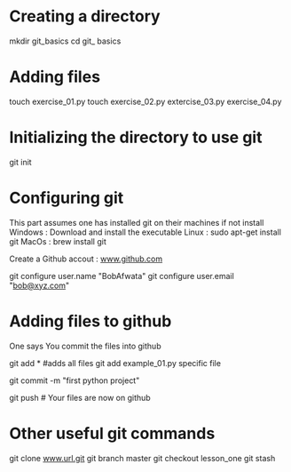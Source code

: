 # Creating a directory

mkdir git_basics
cd git_ basics 

# Adding files 

touch exercise_01.py 
touch exercise_02.py extercise_03.py exercise_04.py 

# Initializing the directory to use git 

git init 

# Configuring git 
This part assumes one has installed git on their machines if not install 
Windows : Download and install the executable
Linux : sudo apt-get install git 
MacOs : brew install git 

Create a Github accout : www.github.com

git configure user.name "BobAfwata"
git configure user.email "bob@xyz.com"


# Adding files to github
One says You commit the files into github 

git add *  #adds all files 
git add example_01.py  specific file

git commit -m "first python project"

git push   # Your files are now on github 

# Other useful git commands 
git clone www.url.git 
git branch master 
git checkout lesson_one
git stash


